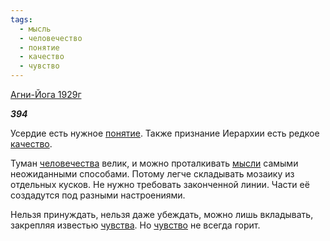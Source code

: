 ```yaml
---
tags:
  - мысль
  - человечество
  - понятие
  - качество
  - чувство
---
```

[Агни-Йога 1929г](https://127.0.0.1:4002/agni/1929)

___394___

Усердие есть нужное [понятие](../../../tags/#понятие). Также признание Иерархии есть редкое [качество](../../../tags/#качество).   

Туман [человечества](../../../tags/#человечество) велик, и можно проталкивать [мысли](../../../tags/#мысль) самыми неожиданными способами. Потому легче складывать мозаику из отдельных кусков. Не нужно требовать законченной линии. Части её создадутся под разными настроениями.   

Нельзя принуждать, нельзя даже убеждать, можно лишь вкладывать, закрепляя известью [чувства](../../../tags/#[чувство](../../../tags/#чувство)). Но [чувство](../../../tags/#чувство) не всегда горит.